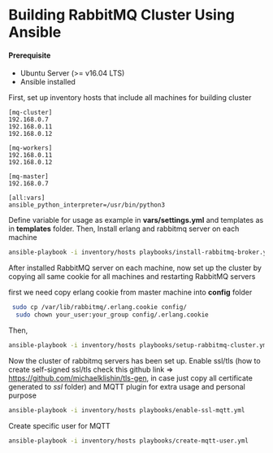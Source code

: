 # Building RabbitMQ Cluster Using Ansible

#### Prerequisite
- Ubuntu Server (>= v16.04 LTS)
- Ansible installed

First, set up inventory hosts that include all machines for building cluster
```
[mq-cluster]
192.168.0.7
192.168.0.11
192.168.0.12

[mq-workers]
192.168.0.11
192.168.0.12

[mq-master]
192.168.0.7

[all:vars]
ansible_python_interpreter=/usr/bin/python3
```

 Define variable for usage as example in __vars/settings.yml__ and templates as in __templates__ folder. Then, Install erlang and rabbitmq server on each machine
```bash
ansible-playbook -i inventory/hosts playbooks/install-rabbitmq-broker.yml
```

After installed RabbitMQ server on each machine, now set up the cluster by copying all same cookie for all machines and restarting RabbitMQ servers

first we need copy erlang cookie from master machine into __config__ folder

```bash
 sudo cp /var/lib/rabbitmq/.erlang.cookie config/
  sudo chown your_user:your_group config/.erlang.cookie
```
Then,
```bash
ansible-playbook -i inventory/hosts playbooks/setup-rabbitmq-cluster.yml
```

Now the cluster of rabbitmq servers has been set up. Enable ssl/tls (how to create self-signed ssl/tls check this github link => https://github.com/michaelklishin/tls-gen, in case just copy all certificate generated to _ssl_ folder) and MQTT plugin for extra usage and personal purpose
```bash
ansible-playbook -i inventory/hosts playbooks/enable-ssl-mqtt.yml
```

Create specific user for MQTT
```bash
ansible-playbook -i inventory/hosts playbooks/create-mqtt-user.yml
```



